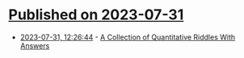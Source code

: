 # [Published on 2023-07-31](index.md)

* [2023-07-31, 12:26:44](https://lobste.rs/s/0p7kd7/collection_quantitative_riddles_with) - [A Collection of Quantitative Riddles With Answers](https://puzzles.nigelcoldwell.co.uk/)
